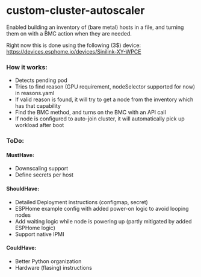 # custom-cluster-autoscaler

Enabled building an inventory of (bare metal) hosts in a file, and turning them on with a BMC action when they are needed.

Right now this is done using the following (3$) device: https://devices.esphome.io/devices/Sinilink-XY-WPCE

### How it works:
- Detects pending pod
- Tries to find reason (GPU requirement, nodeSelector supported for now) in reasons.yaml
- If valid reason is found, it will try to get a node from the inventory which has that capability
- Find the BMC method, and turns on the BMC with an API call
- If node is configured to auto-join cluster, it will automatically pick up workload after boot

### ToDo:

#### MustHave:
- Downscaling support
- Define secrets per host

#### ShouldHave:
- Detailed Deployment instructions (configmap, secret)
- ESPHome example config with added power-on logic to avoid looping nodes
- Add waiting logic while node is powering up (partly mitigated by added ESPHome logic)
- Support native IPMI

#### CouldHave:
- Better Python organization
- Hardware (flasing) instructions
